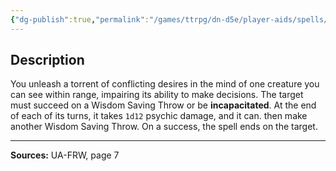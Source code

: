```yaml
---
{"dg-publish":true,"permalink":"/games/ttrpg/dn-d5e/player-aids/spells/level-1/id-insinuation/","tags":["TTRPG/DND/5e","verbal","somatic","concentration"]}
---
```



## Description
You unleash a torrent of conflicting desires in the mind of one creature you can see within range, impairing its ability to make decisions.
The target must succeed on a Wisdom Saving Throw or be **incapacitated**.
At the end of each of its turns, it takes `1d12` psychic damage, and it can.
then make another Wisdom Saving Throw.
On a success, the spell ends on the target.

---

**Sources:** UA-FRW, page 7
